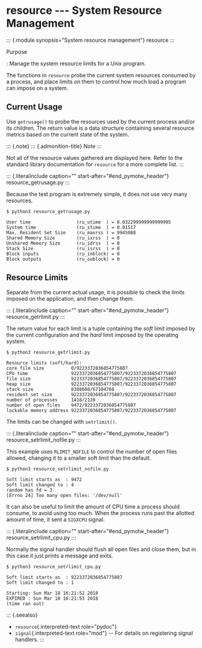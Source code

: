 # resource \-\-- System Resource Management

::: {.module synopsis="System resource management"} resource :::

Purpose

: Manage the system resource limits for a Unix program.

The functions in `resource` probe the current system resources consumed by a process, and place limits on them to control how much load a program can impose on a system.

## Current Usage

Use `getrusage()` to probe the resources used by the current process and/or its children. The return value is a data structure containing several resource metrics based on the current state of the system.

::: {.note} ::: {.admonition-title} Note :::

Not all of the resource values gathered are displayed here. Refer to the standard library documentation for `resource` for a more complete list. :::

::: {.literalinclude caption="" start-after="#end_pymotw_header"} resource_getrusage.py :::

Because the test program is extremely simple, it does not use very many resources.

```{.sourceCode .none}
$ python3 resource_getrusage.py

User time                 (ru_utime  ) = 0.032299999999999995
System time               (ru_stime  ) = 0.01517
Max. Resident Set Size    (ru_maxrss ) = 9945088
Shared Memory Size        (ru_ixrss  ) = 0
Unshared Memory Size      (ru_idrss  ) = 0
Stack Size                (ru_isrss  ) = 0
Block inputs              (ru_inblock) = 0
Block outputs             (ru_oublock) = 0
```

## Resource Limits

Separate from the current actual usage, it is possible to check the _limits_ imposed on the application, and then change them.

::: {.literalinclude caption="" start-after="#end_pymotw_header"} resource_getrlimit.py :::

The return value for each limit is a tuple containing the _soft_ limit imposed by the current configuration and the _hard_ limit imposed by the operating system.

```{.sourceCode .none}
$ python3 resource_getrlimit.py

Resource limits (soft/hard):
core file size          0/9223372036854775807
CPU time                9223372036854775807/9223372036854775807
file size               9223372036854775807/9223372036854775807
heap size               9223372036854775807/9223372036854775807
stack size              8388608/67104768
resident set size       9223372036854775807/9223372036854775807
number of processes     1418/2128
number of open files    9472/9223372036854775807
lockable memory address 9223372036854775807/9223372036854775807
```

The limits can be changed with `setrlimit()`.

::: {.literalinclude caption="" start-after="#end_pymotw_header"} resource_setrlimit_nofile.py :::

This example uses `RLIMIT_NOFILE` to control the number of open files allowed, changing it to a smaller soft limit than the default.

```{.sourceCode .none}
$ python3 resource_setrlimit_nofile.py

Soft limit starts as  : 9472
Soft limit changed to : 4
random has fd = 3
[Errno 24] Too many open files: '/dev/null'
```

It can also be useful to limit the amount of CPU time a process should consume, to avoid using too much. When the process runs past the allotted amount of time, it sent a `SIGXCPU` signal.

::: {.literalinclude caption="" start-after="#end_pymotw_header"} resource_setrlimit_cpu.py :::

Normally the signal handler should flush all open files and close them, but in this case it just prints a message and exits.

```{.sourceCode .none}
$ python3 resource_setrlimit_cpu.py

Soft limit starts as  : 9223372036854775807
Soft limit changed to : 1

Starting: Sun Mar 18 16:21:52 2018
EXPIRED : Sun Mar 18 16:21:53 2018
(time ran out)
```

::: {.seealso}

- `resource`{.interpreted-text role="pydoc"}
- `signal`{.interpreted-text role="mod"} \-- For details on registering signal handlers. :::
